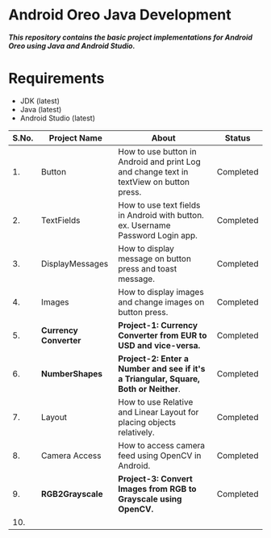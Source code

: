 # Android Oreo Java Development

***This repository contains the basic project implementations for Android Oreo using Java and Android Studio.***

# Requirements
* JDK (latest)
* Java (latest)
* Android Studio (latest)

| S.No. |       Project Name        |                           About                            |	  Status    |
| ----- | ------------------------- | ---------------------------------------------------------- | ------------ |
|   1.  | Button                    | How to use button in Android and print Log and change text in textView on button press. | Completed |
|   2.  | TextFields                | How to use text fields in Android with button. ex. Username Password Login app. | Completed |
|   3.  | DisplayMessages           | How to display message on button press and toast message.  |   Completed  |
|   4.  | Images                    | How to display images and change images on button press.   |   Completed  |
|   5.  | **Currency Converter**    |**Project-1: Currency Converter from EUR to USD and vice-versa.**| Completed |
|   6.  | **NumberShapes**          | **Project-2: Enter a Number and see if it's a Triangular, Square, Both or Neither**.| Completed |
|   7.  | Layout                    | How to use Relative and Linear Layout for placing objects relatively. |  Completed |
|   8.  | Camera Access             | How to access camera feed using OpenCV in Android.         |   Completed  |
|   9.  | **RGB2Grayscale**         | **Project-3: Convert Images from RGB to Grayscale using OpenCV.**|  Completed  |
|  10.  | | | |
